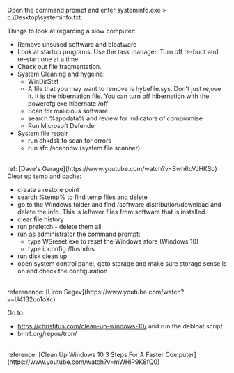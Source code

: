 Open the command prompt and enter systeminfo.exe > c:\Desktop\systeminfo.txt. 
<p>

Things to look at regarding a slow computer:
- Remove unsused software and bloatware
- Look at startup programs. Use the task manager. Turn off re-boot and re-start one at a time
- Check out flle fragmentation.
- System Cleaning and hygeine:
  - WinDirStat
  - A file that you may want to remove is hybefile.sys. Don't just re,ove it. It is the hibernation file. You can turn off hibernation with the powercfg.exe  hibernate /off 
  - Scan for malicious software.
  - search %appdata% and review for indicators of compromise
  - Run Microsoft Defender
- System file repair
  - run chkdsk to scan for errors
  - run sfc /scannow (system file scanner)
<br>
ref: [Dave's Garage](https://www.youtube.com/watch?v=Bwh6cVJHKSo)
<br>
Clear up temp and cache:

- create a restore point
- search %temp% to find temp files and delete
- go to the Windows folder and find /software distribution/download and delete the info. This is leftover files from software that is installed.
- clear file history
- run prefetch - delete them all
- run as administrator the command prompt:
  - type WSreset.exe to reset the Windows store (Windows 10)
  - type ipconfig /flushdns
- run disk clean up
- open system control panel, goto storage and make sure storage sense is on and check the configuration
<br>
referenence: [Liron Segev](https://www.youtube.com/watch?v=U4132uo1oXc)
<p>
Go to:

- https://christitus.com/clean-up-windows-10/ and run the debloat script
- bmrf.org/repos/tron/

<br>
reference: [Clean Up Windows 10 3 Steps For A Faster Computer](https://www.youtube.com/watch?v=mWHiP9K8fQ0)

